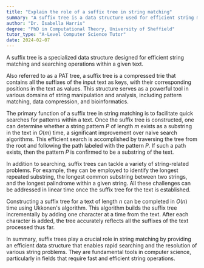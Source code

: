 ```yaml
---
title: "Explain the role of a suffix tree in string matching"
summary: "A suffix tree is a data structure used for efficient string matching and searching operations in a text."
author: "Dr. Isabella Harris"
degree: "PhD in Computational Theory, University of Sheffield"
tutor_type: "A-Level Computer Science Tutor"
date: 2024-02-07
---
```


A suffix tree is a specialized data structure designed for efficient string matching and searching operations within a given text.

Also referred to as a PAT tree, a suffix tree is a compressed trie that contains all the suffixes of the input text as keys, with their corresponding positions in the text as values. This structure serves as a powerful tool in various domains of string manipulation and analysis, including pattern matching, data compression, and bioinformatics.

The primary function of a suffix tree in string matching is to facilitate quick searches for patterns within a text. Once the suffix tree is constructed, one can determine whether a string pattern $P$ of length $m$ exists as a substring in the text in $O(m)$ time, a significant improvement over naive search algorithms. This efficient search is accomplished by traversing the tree from the root and following the path labeled with the pattern $P$. If such a path exists, then the pattern $P$ is confirmed to be a substring of the text.

In addition to searching, suffix trees can tackle a variety of string-related problems. For example, they can be employed to identify the longest repeated substring, the longest common substring between two strings, and the longest palindrome within a given string. All these challenges can be addressed in linear time once the suffix tree for the text is established.

Constructing a suffix tree for a text of length $n$ can be completed in $O(n)$ time using Ukkonen's algorithm. This algorithm builds the suffix tree incrementally by adding one character at a time from the text. After each character is added, the tree accurately reflects all the suffixes of the text processed thus far.

In summary, suffix trees play a crucial role in string matching by providing an efficient data structure that enables rapid searching and the resolution of various string problems. They are fundamental tools in computer science, particularly in fields that require fast and efficient string operations.
    